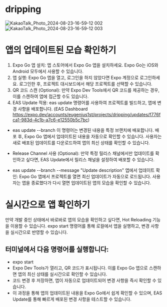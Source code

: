 # dripping

![KakaoTalk_Photo_2024-08-23-16-59-12 002](https://github.com/user-attachments/assets/bd76f5ec-527d-42c2-9ca9-dddc47fa6f95)
![KakaoTalk_Photo_2024-08-23-16-59-12 003](https://github.com/user-attachments/assets/5abd5f7f-88e7-41e1-a713-8eb3634692b5)

# 앱의 업데이트된 모습 확인하기

1. Expo Go 앱 설치: 앱 스토어에서 Expo Go 앱을 설치하세요. Expo Go는 iOS와 Android 모두에서 사용할 수 있습니다.
2. 앱 실행: Expo Go 앱을 열고, 로그인을 하지 않았다면 Expo 계정으로 로그인하세요. 로그인한 후, 프로젝트 대시보드에서 해당 프로젝트를 선택할 수 있습니다.
3. QR 코드 스캔 (Optional): 만약 Expo Dev Tools에서 QR 코드를 제공하는 경우, 이를 스캔하여 앱에 접근할 수도 있습니다.
4. EAS Update 적용: eas update 명령어를 사용하여 프로젝트를 빌드하고, 앱에 변경 사항을 배포합니다.
   (EAS Dashboard https://expo.dev/accounts/eugenius1st/projects/dripping/updates/f776fca1-983d-4c1b-a7c6-e12550b5c7bc)

-   eas update --branch <branch-name>
    이 명령어는 변경된 내용을 특정 브랜치에 배포합니다. 배포 후, Expo Go 앱에서 업데이트된 내용을 자동으로 확인할 수 있습니다. 사용자는 새로 배포된 업데이트를 다운로드하여 앱의 최신 상태를 확인할 수 있습니다.

-   Release Channel 사용 (Optional): 만약 특정 릴리스 채널에서만 업데이트를 확인하고 싶다면, EAS Update에서 릴리스 채널을 설정하여 배포할 수 있습니다.

-   eas update --branch <branch-name> --message "Update description"
    앱에서 업데이트 확인: Expo Go 앱에서 프로젝트를 열면 최신 업데이트가 자동으로 로드됩니다. 사용자는 앱을 종료했다가 다시 열면 업데이트된 앱의 모습을 확인할 수 있습니다.

# 실시간으로 앱 확인하기

만약 개발 중인 상태에서 바로바로 앱의 모습을 확인하고 싶다면, Hot Reloading 기능을 이용할 수 있습니다. expo start 명령어를 통해 로컬에서 앱을 실행하고, 변경 사항을 실시간으로 반영할 수 있습니다.

## 터미널에서 다음 명령어를 실행합니다:

-   expo start
-   Expo Dev Tools가 열리고, QR 코드가 표시됩니다. 이를 Expo Go 앱으로 스캔하면 앱의 최신 상태를 실시간으로 확인할 수 있습니다.
-   코드 변경 후 저장하면, 앱이 자동으로 업데이트되어 변경 사항을 즉시 확인할 수 있습니다.
-   이 과정을 통해 앱의 업데이트된 내용을 Expo Go에서 쉽게 확인할 수 있으며, EAS Update를 통해 빠르게 배포된 변경 사항을 테스트할 수 있습니다.
